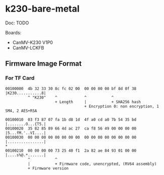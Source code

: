 
# k230-bare-metal

Doc: TODO

Boards:

- CanMV-K230 V1P0
- CanMV-LCKFB

## Firmware Image Format

### For TF Card

```text
00100000  4b 32 33 30 8c fc 02 00  00 00 00 00 bf 8d 0f 38  |K230...........8|
          ^ "K230"    ^            ^           ^
                      + Length     |           + SHA256 hash
                                   + Encryption 0: non encryption, 1 SM4, 2 AES+RSA

00100010  03 f3 87 07 fa 1b d8 1d  4f a0 cd a0 7b 54 35 bd  |........O...{T5.|
00100020  35 82 85 89 66 4d ac 27  ca f8 56 49 00 00 00 00  |5...fM.'..VI....|
00100030  00 00 00 00 00 00 00 00  00 00 00 00 00 00 00 00  |................|
*
00100210  00 00 00 00 73 25 40 f1  2a 82 ae 84 93 01 00 00  |....s%@.*.......|
          ^           ^
          |           + Firmware code, unencrypted, (RV64 assembly)
          + Firmware version
```
